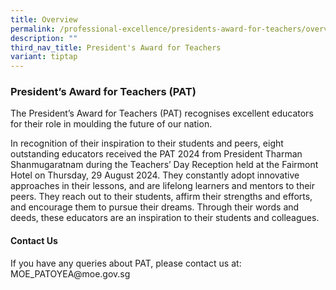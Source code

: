```yaml
---
title: Overview
permalink: /professional-excellence/presidents-award-for-teachers/overview/
description: ""
third_nav_title: President's Award for Teachers
variant: tiptap
---
```

<h3>President’s Award for Teachers (PAT)</h3>
<p>The President’s Award for Teachers (PAT) recognises excellent educators
for their role in moulding the future of our nation.</p>
<p>In recognition of their inspiration to their students and peers, eight
outstanding educators received the PAT 2024 from President Tharman Shanmugaratnam
during the Teachers’ Day Reception held at the Fairmont Hotel on Thursday,
29 August 2024. They constantly adopt innovative approaches in their lessons,
and are lifelong learners and mentors to their peers. They reach out to
their students, affirm their strengths and efforts, and encourage them
to pursue their dreams. Through their words and deeds, these educators
are an inspiration to their students and colleagues.</p>
<h4>Contact Us</h4>
<p>If you have any queries about PAT, please contact us at: <a rel="noopener noreferrer nofollow" target="_blank">MOE_PATOYEA@moe.gov.sg</a>
</p>